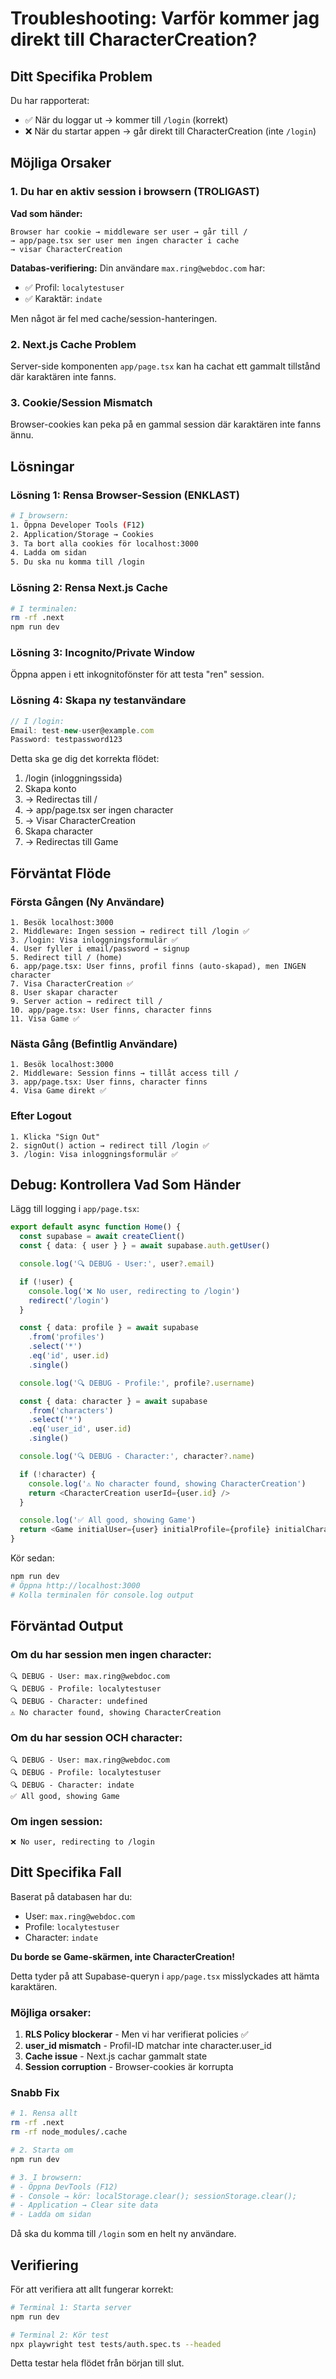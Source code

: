 # Troubleshooting: Varför kommer jag direkt till CharacterCreation?

## Ditt Specifika Problem

Du har rapporterat:
- ✅ När du loggar ut → kommer till `/login` (korrekt)
- ❌ När du startar appen → går direkt till CharacterCreation (inte `/login`)

## Möjliga Orsaker

### 1. **Du har en aktiv session i browsern** (TROLIGAST)

**Vad som händer:**
```
Browser har cookie → middleware ser user → går till /
→ app/page.tsx ser user men ingen character i cache
→ visar CharacterCreation
```

**Databas-verifiering:**
Din användare `max.ring@webdoc.com` har:
- ✅ Profil: `localytestuser`
- ✅ Karaktär: `indate`

Men något är fel med cache/session-hanteringen.

### 2. **Next.js Cache Problem**

Server-side komponenten `app/page.tsx` kan ha cachat ett gammalt tillstånd där karaktären inte fanns.

### 3. **Cookie/Session Mismatch**

Browser-cookies kan peka på en gammal session där karaktären inte fanns ännu.

## Lösningar

### Lösning 1: Rensa Browser-Session (ENKLAST)

```bash
# I browsern:
1. Öppna Developer Tools (F12)
2. Application/Storage → Cookies
3. Ta bort alla cookies för localhost:3000
4. Ladda om sidan
5. Du ska nu komma till /login
```

### Lösning 2: Rensa Next.js Cache

```bash
# I terminalen:
rm -rf .next
npm run dev
```

### Lösning 3: Incognito/Private Window

Öppna appen i ett inkognitofönster för att testa "ren" session.

### Lösning 4: Skapa ny testanvändare

```typescript
// I /login:
Email: test-new-user@example.com
Password: testpassword123
```

Detta ska ge dig det korrekta flödet:
1. /login (inloggningssida)
2. Skapa konto
3. → Redirectas till /
4. → app/page.tsx ser ingen character
5. → Visar CharacterCreation
6. Skapa character
7. → Redirectas till Game

## Förväntat Flöde

### Första Gången (Ny Användare)
```
1. Besök localhost:3000
2. Middleware: Ingen session → redirect till /login ✅
3. /login: Visa inloggningsformulär ✅
4. User fyller i email/password → signup
5. Redirect till / (home)
6. app/page.tsx: User finns, profil finns (auto-skapad), men INGEN character
7. Visa CharacterCreation ✅
8. User skapar character
9. Server action → redirect till /
10. app/page.tsx: User finns, character finns
11. Visa Game ✅
```

### Nästa Gång (Befintlig Användare)
```
1. Besök localhost:3000
2. Middleware: Session finns → tillåt access till /
3. app/page.tsx: User finns, character finns
4. Visa Game direkt ✅
```

### Efter Logout
```
1. Klicka "Sign Out"
2. signOut() action → redirect till /login ✅
3. /login: Visa inloggningsformulär ✅
```

## Debug: Kontrollera Vad Som Händer

Lägg till logging i `app/page.tsx`:

```typescript
export default async function Home() {
  const supabase = await createClient()
  const { data: { user } } = await supabase.auth.getUser()

  console.log('🔍 DEBUG - User:', user?.email)

  if (!user) {
    console.log('❌ No user, redirecting to /login')
    redirect('/login')
  }

  const { data: profile } = await supabase
    .from('profiles')
    .select('*')
    .eq('id', user.id)
    .single()

  console.log('🔍 DEBUG - Profile:', profile?.username)

  const { data: character } = await supabase
    .from('characters')
    .select('*')
    .eq('user_id', user.id)
    .single()

  console.log('🔍 DEBUG - Character:', character?.name)

  if (!character) {
    console.log('⚠️ No character found, showing CharacterCreation')
    return <CharacterCreation userId={user.id} />
  }

  console.log('✅ All good, showing Game')
  return <Game initialUser={user} initialProfile={profile} initialCharacter={character} />
}
```

Kör sedan:
```bash
npm run dev
# Öppna http://localhost:3000
# Kolla terminalen för console.log output
```

## Förväntad Output

### Om du har session men ingen character:
```
🔍 DEBUG - User: max.ring@webdoc.com
🔍 DEBUG - Profile: localytestuser
🔍 DEBUG - Character: undefined
⚠️ No character found, showing CharacterCreation
```

### Om du har session OCH character:
```
🔍 DEBUG - User: max.ring@webdoc.com
🔍 DEBUG - Profile: localytestuser
🔍 DEBUG - Character: indate
✅ All good, showing Game
```

### Om ingen session:
```
❌ No user, redirecting to /login
```

## Ditt Specifika Fall

Baserat på databasen har du:
- User: `max.ring@webdoc.com`
- Profile: `localytestuser`
- Character: `indate`

**Du borde se Game-skärmen, inte CharacterCreation!**

Detta tyder på att Supabase-queryn i `app/page.tsx` misslyckades att hämta karaktären.

### Möjliga orsaker:

1. **RLS Policy blockerar** - Men vi har verifierat policies ✅
2. **user_id mismatch** - Profil-ID matchar inte character.user_id
3. **Cache issue** - Next.js cachar gammalt state
4. **Session corruption** - Browser-cookies är korrupta

### Snabb Fix

```bash
# 1. Rensa allt
rm -rf .next
rm -rf node_modules/.cache

# 2. Starta om
npm run dev

# 3. I browsern:
# - Öppna DevTools (F12)
# - Console → kör: localStorage.clear(); sessionStorage.clear();
# - Application → Clear site data
# - Ladda om sidan
```

Då ska du komma till `/login` som en helt ny användare.

## Verifiering

För att verifiera att allt fungerar korrekt:

```bash
# Terminal 1: Starta server
npm run dev

# Terminal 2: Kör test
npx playwright test tests/auth.spec.ts --headed
```

Detta testar hela flödet från början till slut.
